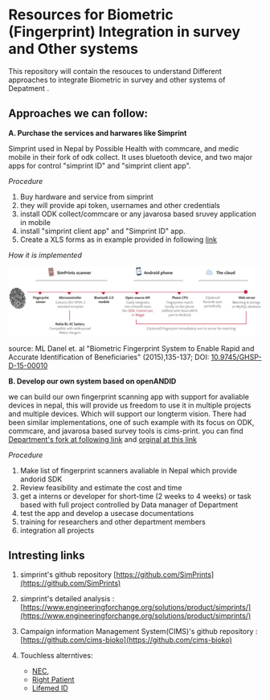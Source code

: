# Resources for Biometric (Fingerprint) Integration in survey and Other systems 

This repository will contain the resouces to understand Different approaches to integrate Biometric in survey and other systems of Depatment .


## Approaches we can follow:
**A. Purchase the services and harwares like Simprint** 

Simprint used in Nepal by Possible Health with commcare, and medic mobile in their fork of odk collect. It uses bluetooth device, and two major apps for control "simprint ID" and "simprint client app". 

*Procedure* 
1. Buy hardware and service from simprint
2. they will provide api token, usernames and other credentials 
3. install ODK collect/commcare or any javarosa based sruvey application in mobile 
4. install "simprint client app" and "Simprint ID" app. 
5. Create a XLS forms as in example provided in following [link](https://docs.google.com/spreadsheets/d/1z-hBSwQ646KnL7tz3GPt8PH0WLWL0H1RzcouqFhThgA/edit#gid=1591872452)

*How it is implemented*

![Technical Process Flow Digram of simprints](/images/simprint_1.jpg?raw=true, "Danel et. al 2015") 

source: ML Danel et. al "Biometric Fingerprint System to Enable Rapid and Accurate Identification of Beneficiaries" (2015),135-137; DOI: [10.9745/GHSP-D-15-00010]( https://doi.org/10.9745/GHSP-D-15-00010)

**B. Develop our own system based on openANDID** 

we can build our own fingerprint scanning app with support for avaliable devices in nepal, this will provide us freedom to use it in multiple projects and multiple devices. Which will support our longterm vision. 
There had been similar implementations, one of such example with its focus on ODK, commcare, and javarosa based survey tools is cims-print. you can find [Department's fork at following link](https://github.com/dhdcp/cims-prints) and [orginal at this link](https://github.com/cims-bioko/cims-prints) 

*Procedure*
1. Make list of fingerprint scanners avaliable in Nepal which provide andorid SDK
2. Review feasibility and estimate the cost and time 
3. get a interns or developer for short-time (2 weeks to 4 weeks) or task based with full project controlled by Data manager of Department 
4. test the app and develop a usecase documentations 
5. training for researchers and other department members 
6. integration all projects


## Intresting links

1. simprint's github repository [https://github.com/SimPrints](https://github.com/SimPrints)
2. simprint's detailed analysis : [https://www.engineeringforchange.org/solutions/product/simprints/](https://www.engineeringforchange.org/solutions/product/simprints/)
3. Campaign information Management System(CIMS)'s github repository : [https://github.com/cims-bioko](https://github.com/cims-bioko)
4. Touchless alterntives:

	- [NEC](), 
	- [Right Patient](https://www.rightpatient.com/medical-identity-theft/)
	- [Lifemed ID](https://lifemedid.com/our-solutions/patient-identification)
